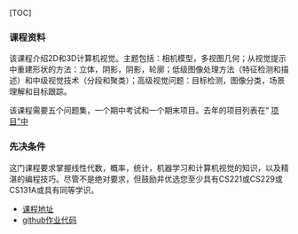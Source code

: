 [TOC]

### 课程资料

该课程介绍2D和3D计算机视觉。主题包括：相机模型，多视图几何；从视觉提示中重建形状的方法：立体，阴影，阴影，轮廓；低级图像处理方法（特征检测和描述）和中级视觉技术（分段和聚类）；高级视觉问题：目标检测，图像分类，场景理解和目标跟踪。

该课程需要五个问题集，一个期中考试和一个期末项目。去年的项目列表在“ [项目”中](http://cvgl.stanford.edu/teaching/cs231a_winter1415/projects.html)



### 先决条件

这门课程要求掌握线性代数，概率，统计，机器学习和计算机视觉的知识，以及精湛的编程技巧。尽管不是绝对要求，但鼓励并优选您至少具有CS221或CS229或CS131A或具有同等学识。





- [课程地址](http://cvgl.stanford.edu/teaching/cs231a_winter1415/index.html)
- [github作业代码](https://github.com/ck76/cs231a)